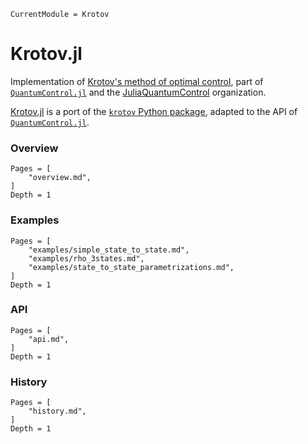 ```@meta
CurrentModule = Krotov
```

# Krotov.jl

Implementation of [Krotov's method of optimal control](https://arxiv.org/abs/1008.5126), part of [`QuantumControl.jl`](https://github.com/JuliaQuantumControl/QuantumControl.jl#readme) and the [JuliaQuantumControl](https://github.com/JuliaQuantumControl) organization.

[Krotov.jl](https://github.com/JuliaQuantumControl/Krotov.jl) is a port of the [`krotov` Python package](https://github.com/qucontrol/krotov#readme), adapted to the API  of [`QuantumControl.jl`](https://github.com/JuliaQuantumControl/QuantumControl.jl#readme).


### Overview

```@contents
Pages = [
    "overview.md",
]
Depth = 1
```

### Examples

```@contents
Pages = [
    "examples/simple_state_to_state.md",
    "examples/rho_3states.md",
    "examples/state_to_state_parametrizations.md",
]
Depth = 1
```

### API

```@contents
Pages = [
    "api.md",
]
Depth = 1
```

### History

```@contents
Pages = [
    "history.md",
]
Depth = 1
```
